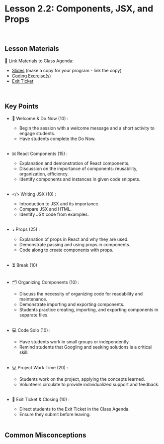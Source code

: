 # Lesson 2.2: Components, JSX, and Props

<br>

## Lesson Materials

📖 Link Materials to Class Agenda:
- [Slides](https://docs.google.com/presentation/d/1KObmOnl58f4qRt7oeuGvYjWli6KYI92DfeNfUFejprk/edit?usp=sharing) (make a copy for your program - link the copy)
- [Coding Exercise(s)]()
- [Exit Ticket]()

<br>

## Key Points

- 👋 Welcome & Do Now (10) :
    - Begin the session with a welcome message and a short activity to engage students.
    - Have students complete the Do Now.<br><br>

- 𝍇  React Components (15) :
    - Explanation and demonstration of React components.
    - Discussion on the importance of components: reusability, organization, efficiency.
    - Identify components and instances in given code snippets.<br><br>

- </> Writing JSX (10) :
    - Introduction to JSX and its importance.
    - Compare JSX and HTML.
    - Identify JSX code from examples.<br><br>

- ⤵️ Props (25) :
    - Explanation of props in React and why they are used.
    - Demonstrate passing and using props in components.
    - Code along to create components with props.<br><br>

- ⏳ Break (10)<br><br>

- 🗂️ Organizing Components (10) :
    - Discuss the necessity of organizing code for readability and maintenance.
    - Demonstrate importing and exporting components.
    - Students practice creating, importing, and exporting components in separate files.<br><br>

- 💻 Code Solo (10) :
    - Have students work in small groups or independently.
    - Remind students that Googling and seeking solutions is a critical skill.<br><br>

- 💻 Project Work Time (20) :
    - Students work on the project, applying the concepts learned.
    - Volunteers circulate to provide individualized support and feedback.<br><br>

- 👋 Exit Ticket & Closing (10) :
    - Direct students to the Exit Ticket in the Class Agenda.
    - Ensure they submit before leaving.<br><br>


## Common Misconceptions
